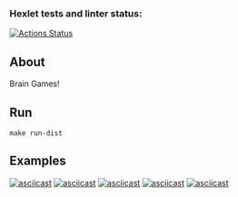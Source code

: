 ### Hexlet tests and linter status:
[![Actions Status](https://github.com/L30PRD/java-project-61/workflows/hexlet-check/badge.svg)](https://github.com/L30PRD/java-project-61/actions)

## About
Brain Games!

## Run

```shell
make run-dist
```

## Examples

[![asciicast](https://asciinema.org/a/QCu6cpyFQiD47Q27mQ4gN1aQi.svg)](https://asciinema.org/a/QCu6cpyFQiD47Q27mQ4gN1aQi)
[![asciicast](https://asciinema.org/a/Uyy6x4IgdEcaYLERZD7IMqdkQ.svg)](https://asciinema.org/a/Uyy6x4IgdEcaYLERZD7IMqdkQ)
[![asciicast](https://asciinema.org/a/ob0coVA3cT4PmKlSAIV2EJZ5s.svg)](https://asciinema.org/a/ob0coVA3cT4PmKlSAIV2EJZ5s)
[![asciicast](https://asciinema.org/a/bjHtgynxq0s1DzQ7etC50WmIU.svg)](https://asciinema.org/a/bjHtgynxq0s1DzQ7etC50WmIU)
[![asciicast](https://asciinema.org/a/alQepl4uF49gj5UNm5Ovv6A8Q.svg)](https://asciinema.org/a/alQepl4uF49gj5UNm5Ovv6A8Q)
